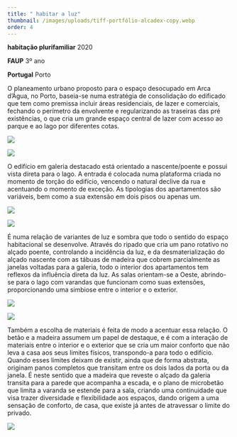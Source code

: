 ```yaml
---
title: " habitar a luz"
thumbnail: /images/uploads/tiff-portfólio-alcadex-copy.webp
order: 4
---
```


<section class="section-bottom-aligned">

**habitação plurifamiliar** 2020

**FAUP** 3º ano

**Portugal** Porto
</section>


<section class="section-top-aligned">











O planeamento urbano proposto para o espaço desocupado em Arca d’Água, no Porto, baseia-se numa estratégia de consolidação do edificado que tem como premissa incluir áreas residenciais, de lazer e comerciais, fechando o perímetro da envolvente e regularizando as traseiras das pré existências, o que cria um grande espaço central de lazer com acesso ao parque e ao lago por diferentes cotas.





</section>

![](/images/uploads/tiff-2020_0619_td_m9_anamargaridacalheiros_f1-9_compressed-copy.webp)

![](/images/uploads/desenho.webp)


<section class="section-center-aligned">











O edifício em galeria destacado está orientado a nascente/poente e possui vista direta para o lago. A entrada é colocada numa plataforma criada no momento de torção do edifício, vencendo o natural declive da rua e acentuando o momento de exceção. As tipologias dos apartamentos são variáveis, bem como a sua extensão em dois pisos ou apenas um.





</section>

![](/images/uploads/tiff-portfólio-piso-0-2-copy.webp)

![](/images/uploads/tiff-portfólio-c-copy.webp)


<section class="section-bottom-aligned">









É numa relação de variantes de luz e sombra que todo o sentido do espaço habitacional se desenvolve. Através do ripado que cria um pano rotativo no alçado poente, controlando a incidência da luz, e da desmaterialização do alçado nascente com as tábuas de madeira que cobrem parcialmente as janelas voltadas para a galeria, todo o interior dos apartamentos tem reflexos da influência direta da luz. As salas orientam-se a Oeste, abrindo-se para o lago com varandas que funcionam como suas extensões, proporcionando uma simbiose entre o interior e o exterior.




</section>

![](/images/uploads/todos.webp)

![](/images/uploads/esquema-2.webp)


<section class="section-bottom-aligned">









Também a escolha de materiais é feita de modo a acentuar essa relação. O betão e a madeira assumem um papel de destaque, e é com a interação de materiais entre o interior e o exterior que se cria um maior conforto que não leva a casa aos seus limites físicos, transpondo-a para todo o edifício. Quando esses limites deixam de existir, ainda que de forma abstrata, originam panos completos que transitam entre os dois lados da porta ou da janela. É neste sentido que a madeira que reveste o alçado da galeria transita para a parede que acompanha a escada, e o plano de microbetão que limita a varanda se estende para a sala, criando uma continuidade que visa trazer diversidade e flexibilidade aos espaços, dando origem a uma sensação de conforto, de casa, que existe já antes de atravessar o limite do privado.




</section>

![](/images/uploads/renderfinal2-copy.webp)
